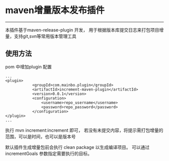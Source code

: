 maven增量版本发布插件
===================
---
本插件基于maven-release-plugin 开发， 用于根据版本库提交日志来打包项目增量，支持git,svn等常用版本管理工具

使用方法
-------
pom 中增加plugin 配置
	
	...
	<plugin>
                <groupId>com.mainbo.plugin</groupId>
				<artifactId>increment-maven-plugin</artifactId>
				<version>0.0.1</version>
				<configuration>
					<username>repo_username</username>
					<password>repo_password</password>
				</configuration>
    </plugin>
	...

执行 mvn increment:increment 即可， 若没有未提交内容，将提示需打包增量的范围，可以是时间，也可以是版本号

默认插件生成增量包前会执行 clean package 以生成编译项目。 可以通过incrementGoals 参数指定需要执行的目标。


